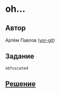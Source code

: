 ﻿# oh...

## Автор
Артём Павлов ([yor-git](https://github.com/yor-git))

## Задание
```
obfuscated
```

## [Решение](SOLUTION.md)
